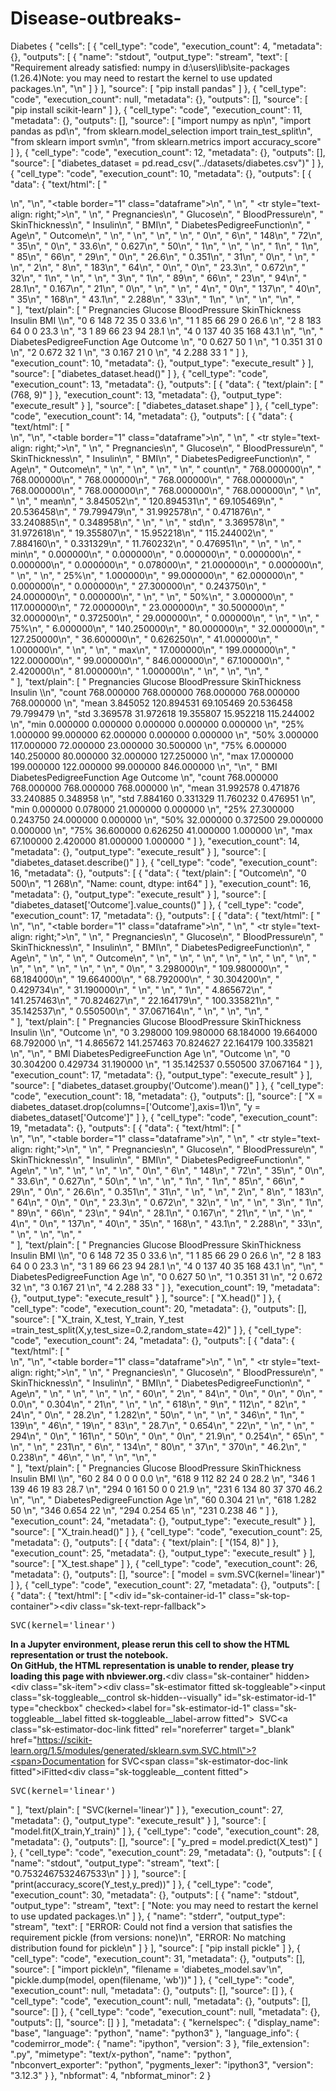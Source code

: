 # Disease-outbreaks-
Diabetes 
{
 "cells": [
  {
   "cell_type": "code",
   "execution_count": 4,
   "metadata": {},
   "outputs": [
    {
     "name": "stdout",
     "output_type": "stream",
     "text": [
      "Requirement already satisfied: numpy in d:\\users\\lib\\site-packages (1.26.4)Note: you may need to restart the kernel to use updated packages.\n",
      "\n"
     ]
    }
   ],
   "source": [
    "pip install pandas"
   ]
  },
  {
   "cell_type": "code",
   "execution_count": null,
   "metadata": {},
   "outputs": [],
   "source": [
    "pip install scikit-learn"
   ]
  },
  {
   "cell_type": "code",
   "execution_count": 11,
   "metadata": {},
   "outputs": [],
   "source": [
    "import numpy as np\n",
    "import pandas as pd\n",
    "from sklearn.model_selection import train_test_split\n",
    "from sklearn import svm\n",
    "from sklearn.metrics import accuracy_score"
   ]
  },
  {
   "cell_type": "code",
   "execution_count": 12,
   "metadata": {},
   "outputs": [],
   "source": [
    "diabetes_dataset = pd.read_csv(\"../datasets/diabetes.csv\")"
   ]
  },
  {
   "cell_type": "code",
   "execution_count": 10,
   "metadata": {},
   "outputs": [
    {
     "data": {
      "text/html": [
       "<div>\n",
       "<style scoped>\n",
       "    .dataframe tbody tr th:only-of-type {\n",
       "        vertical-align: middle;\n",
       "    }\n",
       "\n",
       "    .dataframe tbody tr th {\n",
       "        vertical-align: top;\n",
       "    }\n",
       "\n",
       "    .dataframe thead th {\n",
       "        text-align: right;\n",
       "    }\n",
       "</style>\n",
       "<table border=\"1\" class=\"dataframe\">\n",
       "  <thead>\n",
       "    <tr style=\"text-align: right;\">\n",
       "      <th></th>\n",
       "      <th>Pregnancies</th>\n",
       "      <th>Glucose</th>\n",
       "      <th>BloodPressure</th>\n",
       "      <th>SkinThickness</th>\n",
       "      <th>Insulin</th>\n",
       "      <th>BMI</th>\n",
       "      <th>DiabetesPedigreeFunction</th>\n",
       "      <th>Age</th>\n",
       "      <th>Outcome</th>\n",
       "    </tr>\n",
       "  </thead>\n",
       "  <tbody>\n",
       "    <tr>\n",
       "      <th>0</th>\n",
       "      <td>6</td>\n",
       "      <td>148</td>\n",
       "      <td>72</td>\n",
       "      <td>35</td>\n",
       "      <td>0</td>\n",
       "      <td>33.6</td>\n",
       "      <td>0.627</td>\n",
       "      <td>50</td>\n",
       "      <td>1</td>\n",
       "    </tr>\n",
       "    <tr>\n",
       "      <th>1</th>\n",
       "      <td>1</td>\n",
       "      <td>85</td>\n",
       "      <td>66</td>\n",
       "      <td>29</td>\n",
       "      <td>0</td>\n",
       "      <td>26.6</td>\n",
       "      <td>0.351</td>\n",
       "      <td>31</td>\n",
       "      <td>0</td>\n",
       "    </tr>\n",
       "    <tr>\n",
       "      <th>2</th>\n",
       "      <td>8</td>\n",
       "      <td>183</td>\n",
       "      <td>64</td>\n",
       "      <td>0</td>\n",
       "      <td>0</td>\n",
       "      <td>23.3</td>\n",
       "      <td>0.672</td>\n",
       "      <td>32</td>\n",
       "      <td>1</td>\n",
       "    </tr>\n",
       "    <tr>\n",
       "      <th>3</th>\n",
       "      <td>1</td>\n",
       "      <td>89</td>\n",
       "      <td>66</td>\n",
       "      <td>23</td>\n",
       "      <td>94</td>\n",
       "      <td>28.1</td>\n",
       "      <td>0.167</td>\n",
       "      <td>21</td>\n",
       "      <td>0</td>\n",
       "    </tr>\n",
       "    <tr>\n",
       "      <th>4</th>\n",
       "      <td>0</td>\n",
       "      <td>137</td>\n",
       "      <td>40</td>\n",
       "      <td>35</td>\n",
       "      <td>168</td>\n",
       "      <td>43.1</td>\n",
       "      <td>2.288</td>\n",
       "      <td>33</td>\n",
       "      <td>1</td>\n",
       "    </tr>\n",
       "  </tbody>\n",
       "</table>\n",
       "</div>"
      ],
      "text/plain": [
       "   Pregnancies  Glucose  BloodPressure  SkinThickness  Insulin   BMI  \\\n",
       "0            6      148             72             35        0  33.6   \n",
       "1            1       85             66             29        0  26.6   \n",
       "2            8      183             64              0        0  23.3   \n",
       "3            1       89             66             23       94  28.1   \n",
       "4            0      137             40             35      168  43.1   \n",
       "\n",
       "   DiabetesPedigreeFunction  Age  Outcome  \n",
       "0                     0.627   50        1  \n",
       "1                     0.351   31        0  \n",
       "2                     0.672   32        1  \n",
       "3                     0.167   21        0  \n",
       "4                     2.288   33        1  "
      ]
     },
     "execution_count": 10,
     "metadata": {},
     "output_type": "execute_result"
    }
   ],
   "source": [
    "diabetes_dataset.head()"
   ]
  },
  {
   "cell_type": "code",
   "execution_count": 13,
   "metadata": {},
   "outputs": [
    {
     "data": {
      "text/plain": [
       "(768, 9)"
      ]
     },
     "execution_count": 13,
     "metadata": {},
     "output_type": "execute_result"
    }
   ],
   "source": [
    "diabetes_dataset.shape"
   ]
  },
  {
   "cell_type": "code",
   "execution_count": 14,
   "metadata": {},
   "outputs": [
    {
     "data": {
      "text/html": [
       "<div>\n",
       "<style scoped>\n",
       "    .dataframe tbody tr th:only-of-type {\n",
       "        vertical-align: middle;\n",
       "    }\n",
       "\n",
       "    .dataframe tbody tr th {\n",
       "        vertical-align: top;\n",
       "    }\n",
       "\n",
       "    .dataframe thead th {\n",
       "        text-align: right;\n",
       "    }\n",
       "</style>\n",
       "<table border=\"1\" class=\"dataframe\">\n",
       "  <thead>\n",
       "    <tr style=\"text-align: right;\">\n",
       "      <th></th>\n",
       "      <th>Pregnancies</th>\n",
       "      <th>Glucose</th>\n",
       "      <th>BloodPressure</th>\n",
       "      <th>SkinThickness</th>\n",
       "      <th>Insulin</th>\n",
       "      <th>BMI</th>\n",
       "      <th>DiabetesPedigreeFunction</th>\n",
       "      <th>Age</th>\n",
       "      <th>Outcome</th>\n",
       "    </tr>\n",
       "  </thead>\n",
       "  <tbody>\n",
       "    <tr>\n",
       "      <th>count</th>\n",
       "      <td>768.000000</td>\n",
       "      <td>768.000000</td>\n",
       "      <td>768.000000</td>\n",
       "      <td>768.000000</td>\n",
       "      <td>768.000000</td>\n",
       "      <td>768.000000</td>\n",
       "      <td>768.000000</td>\n",
       "      <td>768.000000</td>\n",
       "      <td>768.000000</td>\n",
       "    </tr>\n",
       "    <tr>\n",
       "      <th>mean</th>\n",
       "      <td>3.845052</td>\n",
       "      <td>120.894531</td>\n",
       "      <td>69.105469</td>\n",
       "      <td>20.536458</td>\n",
       "      <td>79.799479</td>\n",
       "      <td>31.992578</td>\n",
       "      <td>0.471876</td>\n",
       "      <td>33.240885</td>\n",
       "      <td>0.348958</td>\n",
       "    </tr>\n",
       "    <tr>\n",
       "      <th>std</th>\n",
       "      <td>3.369578</td>\n",
       "      <td>31.972618</td>\n",
       "      <td>19.355807</td>\n",
       "      <td>15.952218</td>\n",
       "      <td>115.244002</td>\n",
       "      <td>7.884160</td>\n",
       "      <td>0.331329</td>\n",
       "      <td>11.760232</td>\n",
       "      <td>0.476951</td>\n",
       "    </tr>\n",
       "    <tr>\n",
       "      <th>min</th>\n",
       "      <td>0.000000</td>\n",
       "      <td>0.000000</td>\n",
       "      <td>0.000000</td>\n",
       "      <td>0.000000</td>\n",
       "      <td>0.000000</td>\n",
       "      <td>0.000000</td>\n",
       "      <td>0.078000</td>\n",
       "      <td>21.000000</td>\n",
       "      <td>0.000000</td>\n",
       "    </tr>\n",
       "    <tr>\n",
       "      <th>25%</th>\n",
       "      <td>1.000000</td>\n",
       "      <td>99.000000</td>\n",
       "      <td>62.000000</td>\n",
       "      <td>0.000000</td>\n",
       "      <td>0.000000</td>\n",
       "      <td>27.300000</td>\n",
       "      <td>0.243750</td>\n",
       "      <td>24.000000</td>\n",
       "      <td>0.000000</td>\n",
       "    </tr>\n",
       "    <tr>\n",
       "      <th>50%</th>\n",
       "      <td>3.000000</td>\n",
       "      <td>117.000000</td>\n",
       "      <td>72.000000</td>\n",
       "      <td>23.000000</td>\n",
       "      <td>30.500000</td>\n",
       "      <td>32.000000</td>\n",
       "      <td>0.372500</td>\n",
       "      <td>29.000000</td>\n",
       "      <td>0.000000</td>\n",
       "    </tr>\n",
       "    <tr>\n",
       "      <th>75%</th>\n",
       "      <td>6.000000</td>\n",
       "      <td>140.250000</td>\n",
       "      <td>80.000000</td>\n",
       "      <td>32.000000</td>\n",
       "      <td>127.250000</td>\n",
       "      <td>36.600000</td>\n",
       "      <td>0.626250</td>\n",
       "      <td>41.000000</td>\n",
       "      <td>1.000000</td>\n",
       "    </tr>\n",
       "    <tr>\n",
       "      <th>max</th>\n",
       "      <td>17.000000</td>\n",
       "      <td>199.000000</td>\n",
       "      <td>122.000000</td>\n",
       "      <td>99.000000</td>\n",
       "      <td>846.000000</td>\n",
       "      <td>67.100000</td>\n",
       "      <td>2.420000</td>\n",
       "      <td>81.000000</td>\n",
       "      <td>1.000000</td>\n",
       "    </tr>\n",
       "  </tbody>\n",
       "</table>\n",
       "</div>"
      ],
      "text/plain": [
       "       Pregnancies     Glucose  BloodPressure  SkinThickness     Insulin  \\\n",
       "count   768.000000  768.000000     768.000000     768.000000  768.000000   \n",
       "mean      3.845052  120.894531      69.105469      20.536458   79.799479   \n",
       "std       3.369578   31.972618      19.355807      15.952218  115.244002   \n",
       "min       0.000000    0.000000       0.000000       0.000000    0.000000   \n",
       "25%       1.000000   99.000000      62.000000       0.000000    0.000000   \n",
       "50%       3.000000  117.000000      72.000000      23.000000   30.500000   \n",
       "75%       6.000000  140.250000      80.000000      32.000000  127.250000   \n",
       "max      17.000000  199.000000     122.000000      99.000000  846.000000   \n",
       "\n",
       "              BMI  DiabetesPedigreeFunction         Age     Outcome  \n",
       "count  768.000000                768.000000  768.000000  768.000000  \n",
       "mean    31.992578                  0.471876   33.240885    0.348958  \n",
       "std      7.884160                  0.331329   11.760232    0.476951  \n",
       "min      0.000000                  0.078000   21.000000    0.000000  \n",
       "25%     27.300000                  0.243750   24.000000    0.000000  \n",
       "50%     32.000000                  0.372500   29.000000    0.000000  \n",
       "75%     36.600000                  0.626250   41.000000    1.000000  \n",
       "max     67.100000                  2.420000   81.000000    1.000000  "
      ]
     },
     "execution_count": 14,
     "metadata": {},
     "output_type": "execute_result"
    }
   ],
   "source": [
    "diabetes_dataset.describe()"
   ]
  },
  {
   "cell_type": "code",
   "execution_count": 16,
   "metadata": {},
   "outputs": [
    {
     "data": {
      "text/plain": [
       "Outcome\n",
       "0    500\n",
       "1    268\n",
       "Name: count, dtype: int64"
      ]
     },
     "execution_count": 16,
     "metadata": {},
     "output_type": "execute_result"
    }
   ],
   "source": [
    "diabetes_dataset['Outcome'].value_counts()"
   ]
  },
  {
   "cell_type": "code",
   "execution_count": 17,
   "metadata": {},
   "outputs": [
    {
     "data": {
      "text/html": [
       "<div>\n",
       "<style scoped>\n",
       "    .dataframe tbody tr th:only-of-type {\n",
       "        vertical-align: middle;\n",
       "    }\n",
       "\n",
       "    .dataframe tbody tr th {\n",
       "        vertical-align: top;\n",
       "    }\n",
       "\n",
       "    .dataframe thead th {\n",
       "        text-align: right;\n",
       "    }\n",
       "</style>\n",
       "<table border=\"1\" class=\"dataframe\">\n",
       "  <thead>\n",
       "    <tr style=\"text-align: right;\">\n",
       "      <th></th>\n",
       "      <th>Pregnancies</th>\n",
       "      <th>Glucose</th>\n",
       "      <th>BloodPressure</th>\n",
       "      <th>SkinThickness</th>\n",
       "      <th>Insulin</th>\n",
       "      <th>BMI</th>\n",
       "      <th>DiabetesPedigreeFunction</th>\n",
       "      <th>Age</th>\n",
       "    </tr>\n",
       "    <tr>\n",
       "      <th>Outcome</th>\n",
       "      <th></th>\n",
       "      <th></th>\n",
       "      <th></th>\n",
       "      <th></th>\n",
       "      <th></th>\n",
       "      <th></th>\n",
       "      <th></th>\n",
       "      <th></th>\n",
       "    </tr>\n",
       "  </thead>\n",
       "  <tbody>\n",
       "    <tr>\n",
       "      <th>0</th>\n",
       "      <td>3.298000</td>\n",
       "      <td>109.980000</td>\n",
       "      <td>68.184000</td>\n",
       "      <td>19.664000</td>\n",
       "      <td>68.792000</td>\n",
       "      <td>30.304200</td>\n",
       "      <td>0.429734</td>\n",
       "      <td>31.190000</td>\n",
       "    </tr>\n",
       "    <tr>\n",
       "      <th>1</th>\n",
       "      <td>4.865672</td>\n",
       "      <td>141.257463</td>\n",
       "      <td>70.824627</td>\n",
       "      <td>22.164179</td>\n",
       "      <td>100.335821</td>\n",
       "      <td>35.142537</td>\n",
       "      <td>0.550500</td>\n",
       "      <td>37.067164</td>\n",
       "    </tr>\n",
       "  </tbody>\n",
       "</table>\n",
       "</div>"
      ],
      "text/plain": [
       "         Pregnancies     Glucose  BloodPressure  SkinThickness     Insulin  \\\n",
       "Outcome                                                                      \n",
       "0           3.298000  109.980000      68.184000      19.664000   68.792000   \n",
       "1           4.865672  141.257463      70.824627      22.164179  100.335821   \n",
       "\n",
       "               BMI  DiabetesPedigreeFunction        Age  \n",
       "Outcome                                                  \n",
       "0        30.304200                  0.429734  31.190000  \n",
       "1        35.142537                  0.550500  37.067164  "
      ]
     },
     "execution_count": 17,
     "metadata": {},
     "output_type": "execute_result"
    }
   ],
   "source": [
    "diabetes_dataset.groupby('Outcome').mean()"
   ]
  },
  {
   "cell_type": "code",
   "execution_count": 18,
   "metadata": {},
   "outputs": [],
   "source": [
    "X = diabetes_dataset.drop(columns=['Outcome'],axis=1)\n",
    "y = diabetes_dataset['Outcome']"
   ]
  },
  {
   "cell_type": "code",
   "execution_count": 19,
   "metadata": {},
   "outputs": [
    {
     "data": {
      "text/html": [
       "<div>\n",
       "<style scoped>\n",
       "    .dataframe tbody tr th:only-of-type {\n",
       "        vertical-align: middle;\n",
       "    }\n",
       "\n",
       "    .dataframe tbody tr th {\n",
       "        vertical-align: top;\n",
       "    }\n",
       "\n",
       "    .dataframe thead th {\n",
       "        text-align: right;\n",
       "    }\n",
       "</style>\n",
       "<table border=\"1\" class=\"dataframe\">\n",
       "  <thead>\n",
       "    <tr style=\"text-align: right;\">\n",
       "      <th></th>\n",
       "      <th>Pregnancies</th>\n",
       "      <th>Glucose</th>\n",
       "      <th>BloodPressure</th>\n",
       "      <th>SkinThickness</th>\n",
       "      <th>Insulin</th>\n",
       "      <th>BMI</th>\n",
       "      <th>DiabetesPedigreeFunction</th>\n",
       "      <th>Age</th>\n",
       "    </tr>\n",
       "  </thead>\n",
       "  <tbody>\n",
       "    <tr>\n",
       "      <th>0</th>\n",
       "      <td>6</td>\n",
       "      <td>148</td>\n",
       "      <td>72</td>\n",
       "      <td>35</td>\n",
       "      <td>0</td>\n",
       "      <td>33.6</td>\n",
       "      <td>0.627</td>\n",
       "      <td>50</td>\n",
       "    </tr>\n",
       "    <tr>\n",
       "      <th>1</th>\n",
       "      <td>1</td>\n",
       "      <td>85</td>\n",
       "      <td>66</td>\n",
       "      <td>29</td>\n",
       "      <td>0</td>\n",
       "      <td>26.6</td>\n",
       "      <td>0.351</td>\n",
       "      <td>31</td>\n",
       "    </tr>\n",
       "    <tr>\n",
       "      <th>2</th>\n",
       "      <td>8</td>\n",
       "      <td>183</td>\n",
       "      <td>64</td>\n",
       "      <td>0</td>\n",
       "      <td>0</td>\n",
       "      <td>23.3</td>\n",
       "      <td>0.672</td>\n",
       "      <td>32</td>\n",
       "    </tr>\n",
       "    <tr>\n",
       "      <th>3</th>\n",
       "      <td>1</td>\n",
       "      <td>89</td>\n",
       "      <td>66</td>\n",
       "      <td>23</td>\n",
       "      <td>94</td>\n",
       "      <td>28.1</td>\n",
       "      <td>0.167</td>\n",
       "      <td>21</td>\n",
       "    </tr>\n",
       "    <tr>\n",
       "      <th>4</th>\n",
       "      <td>0</td>\n",
       "      <td>137</td>\n",
       "      <td>40</td>\n",
       "      <td>35</td>\n",
       "      <td>168</td>\n",
       "      <td>43.1</td>\n",
       "      <td>2.288</td>\n",
       "      <td>33</td>\n",
       "    </tr>\n",
       "  </tbody>\n",
       "</table>\n",
       "</div>"
      ],
      "text/plain": [
       "   Pregnancies  Glucose  BloodPressure  SkinThickness  Insulin   BMI  \\\n",
       "0            6      148             72             35        0  33.6   \n",
       "1            1       85             66             29        0  26.6   \n",
       "2            8      183             64              0        0  23.3   \n",
       "3            1       89             66             23       94  28.1   \n",
       "4            0      137             40             35      168  43.1   \n",
       "\n",
       "   DiabetesPedigreeFunction  Age  \n",
       "0                     0.627   50  \n",
       "1                     0.351   31  \n",
       "2                     0.672   32  \n",
       "3                     0.167   21  \n",
       "4                     2.288   33  "
      ]
     },
     "execution_count": 19,
     "metadata": {},
     "output_type": "execute_result"
    }
   ],
   "source": [
    "X.head()"
   ]
  },
  {
   "cell_type": "code",
   "execution_count": 20,
   "metadata": {},
   "outputs": [],
   "source": [
    "X_train, X_test, Y_train, Y_test =train_test_split(X,y,test_size=0.2,random_state=42)"
   ]
  },
  {
   "cell_type": "code",
   "execution_count": 24,
   "metadata": {},
   "outputs": [
    {
     "data": {
      "text/html": [
       "<div>\n",
       "<style scoped>\n",
       "    .dataframe tbody tr th:only-of-type {\n",
       "        vertical-align: middle;\n",
       "    }\n",
       "\n",
       "    .dataframe tbody tr th {\n",
       "        vertical-align: top;\n",
       "    }\n",
       "\n",
       "    .dataframe thead th {\n",
       "        text-align: right;\n",
       "    }\n",
       "</style>\n",
       "<table border=\"1\" class=\"dataframe\">\n",
       "  <thead>\n",
       "    <tr style=\"text-align: right;\">\n",
       "      <th></th>\n",
       "      <th>Pregnancies</th>\n",
       "      <th>Glucose</th>\n",
       "      <th>BloodPressure</th>\n",
       "      <th>SkinThickness</th>\n",
       "      <th>Insulin</th>\n",
       "      <th>BMI</th>\n",
       "      <th>DiabetesPedigreeFunction</th>\n",
       "      <th>Age</th>\n",
       "    </tr>\n",
       "  </thead>\n",
       "  <tbody>\n",
       "    <tr>\n",
       "      <th>60</th>\n",
       "      <td>2</td>\n",
       "      <td>84</td>\n",
       "      <td>0</td>\n",
       "      <td>0</td>\n",
       "      <td>0</td>\n",
       "      <td>0.0</td>\n",
       "      <td>0.304</td>\n",
       "      <td>21</td>\n",
       "    </tr>\n",
       "    <tr>\n",
       "      <th>618</th>\n",
       "      <td>9</td>\n",
       "      <td>112</td>\n",
       "      <td>82</td>\n",
       "      <td>24</td>\n",
       "      <td>0</td>\n",
       "      <td>28.2</td>\n",
       "      <td>1.282</td>\n",
       "      <td>50</td>\n",
       "    </tr>\n",
       "    <tr>\n",
       "      <th>346</th>\n",
       "      <td>1</td>\n",
       "      <td>139</td>\n",
       "      <td>46</td>\n",
       "      <td>19</td>\n",
       "      <td>83</td>\n",
       "      <td>28.7</td>\n",
       "      <td>0.654</td>\n",
       "      <td>22</td>\n",
       "    </tr>\n",
       "    <tr>\n",
       "      <th>294</th>\n",
       "      <td>0</td>\n",
       "      <td>161</td>\n",
       "      <td>50</td>\n",
       "      <td>0</td>\n",
       "      <td>0</td>\n",
       "      <td>21.9</td>\n",
       "      <td>0.254</td>\n",
       "      <td>65</td>\n",
       "    </tr>\n",
       "    <tr>\n",
       "      <th>231</th>\n",
       "      <td>6</td>\n",
       "      <td>134</td>\n",
       "      <td>80</td>\n",
       "      <td>37</td>\n",
       "      <td>370</td>\n",
       "      <td>46.2</td>\n",
       "      <td>0.238</td>\n",
       "      <td>46</td>\n",
       "    </tr>\n",
       "  </tbody>\n",
       "</table>\n",
       "</div>"
      ],
      "text/plain": [
       "     Pregnancies  Glucose  BloodPressure  SkinThickness  Insulin   BMI  \\\n",
       "60             2       84              0              0        0   0.0   \n",
       "618            9      112             82             24        0  28.2   \n",
       "346            1      139             46             19       83  28.7   \n",
       "294            0      161             50              0        0  21.9   \n",
       "231            6      134             80             37      370  46.2   \n",
       "\n",
       "     DiabetesPedigreeFunction  Age  \n",
       "60                      0.304   21  \n",
       "618                     1.282   50  \n",
       "346                     0.654   22  \n",
       "294                     0.254   65  \n",
       "231                     0.238   46  "
      ]
     },
     "execution_count": 24,
     "metadata": {},
     "output_type": "execute_result"
    }
   ],
   "source": [
    "X_train.head()"
   ]
  },
  {
   "cell_type": "code",
   "execution_count": 25,
   "metadata": {},
   "outputs": [
    {
     "data": {
      "text/plain": [
       "(154, 8)"
      ]
     },
     "execution_count": 25,
     "metadata": {},
     "output_type": "execute_result"
    }
   ],
   "source": [
    "X_test.shape"
   ]
  },
  {
   "cell_type": "code",
   "execution_count": 26,
   "metadata": {},
   "outputs": [],
   "source": [
    "model = svm.SVC(kernel='linear')"
   ]
  },
  {
   "cell_type": "code",
   "execution_count": 27,
   "metadata": {},
   "outputs": [
    {
     "data": {
      "text/html": [
       "<style>#sk-container-id-1 {\n",
       "  /* Definition of color scheme common for light and dark mode */\n",
       "  --sklearn-color-text: black;\n",
       "  --sklearn-color-line: gray;\n",
       "  /* Definition of color scheme for unfitted estimators */\n",
       "  --sklearn-color-unfitted-level-0: #fff5e6;\n",
       "  --sklearn-color-unfitted-level-1: #f6e4d2;\n",
       "  --sklearn-color-unfitted-level-2: #ffe0b3;\n",
       "  --sklearn-color-unfitted-level-3: chocolate;\n",
       "  /* Definition of color scheme for fitted estimators */\n",
       "  --sklearn-color-fitted-level-0: #f0f8ff;\n",
       "  --sklearn-color-fitted-level-1: #d4ebff;\n",
       "  --sklearn-color-fitted-level-2: #b3dbfd;\n",
       "  --sklearn-color-fitted-level-3: cornflowerblue;\n",
       "\n",
       "  /* Specific color for light theme */\n",
       "  --sklearn-color-text-on-default-background: var(--sg-text-color, var(--theme-code-foreground, var(--jp-content-font-color1, black)));\n",
       "  --sklearn-color-background: var(--sg-background-color, var(--theme-background, var(--jp-layout-color0, white)));\n",
       "  --sklearn-color-border-box: var(--sg-text-color, var(--theme-code-foreground, var(--jp-content-font-color1, black)));\n",
       "  --sklearn-color-icon: #696969;\n",
       "\n",
       "  @media (prefers-color-scheme: dark) {\n",
       "    /* Redefinition of color scheme for dark theme */\n",
       "    --sklearn-color-text-on-default-background: var(--sg-text-color, var(--theme-code-foreground, var(--jp-content-font-color1, white)));\n",
       "    --sklearn-color-background: var(--sg-background-color, var(--theme-background, var(--jp-layout-color0, #111)));\n",
       "    --sklearn-color-border-box: var(--sg-text-color, var(--theme-code-foreground, var(--jp-content-font-color1, white)));\n",
       "    --sklearn-color-icon: #878787;\n",
       "  }\n",
       "}\n",
       "\n",
       "#sk-container-id-1 {\n",
       "  color: var(--sklearn-color-text);\n",
       "}\n",
       "\n",
       "#sk-container-id-1 pre {\n",
       "  padding: 0;\n",
       "}\n",
       "\n",
       "#sk-container-id-1 input.sk-hidden--visually {\n",
       "  border: 0;\n",
       "  clip: rect(1px 1px 1px 1px);\n",
       "  clip: rect(1px, 1px, 1px, 1px);\n",
       "  height: 1px;\n",
       "  margin: -1px;\n",
       "  overflow: hidden;\n",
       "  padding: 0;\n",
       "  position: absolute;\n",
       "  width: 1px;\n",
       "}\n",
       "\n",
       "#sk-container-id-1 div.sk-dashed-wrapped {\n",
       "  border: 1px dashed var(--sklearn-color-line);\n",
       "  margin: 0 0.4em 0.5em 0.4em;\n",
       "  box-sizing: border-box;\n",
       "  padding-bottom: 0.4em;\n",
       "  background-color: var(--sklearn-color-background);\n",
       "}\n",
       "\n",
       "#sk-container-id-1 div.sk-container {\n",
       "  /* jupyter's `normalize.less` sets `[hidden] { display: none; }`\n",
       "     but bootstrap.min.css set `[hidden] { display: none !important; }`\n",
       "     so we also need the `!important` here to be able to override the\n",
       "     default hidden behavior on the sphinx rendered scikit-learn.org.\n",
       "     See: https://github.com/scikit-learn/scikit-learn/issues/21755 */\n",
       "  display: inline-block !important;\n",
       "  position: relative;\n",
       "}\n",
       "\n",
       "#sk-container-id-1 div.sk-text-repr-fallback {\n",
       "  display: none;\n",
       "}\n",
       "\n",
       "div.sk-parallel-item,\n",
       "div.sk-serial,\n",
       "div.sk-item {\n",
       "  /* draw centered vertical line to link estimators */\n",
       "  background-image: linear-gradient(var(--sklearn-color-text-on-default-background), var(--sklearn-color-text-on-default-background));\n",
       "  background-size: 2px 100%;\n",
       "  background-repeat: no-repeat;\n",
       "  background-position: center center;\n",
       "}\n",
       "\n",
       "/* Parallel-specific style estimator block */\n",
       "\n",
       "#sk-container-id-1 div.sk-parallel-item::after {\n",
       "  content: \"\";\n",
       "  width: 100%;\n",
       "  border-bottom: 2px solid var(--sklearn-color-text-on-default-background);\n",
       "  flex-grow: 1;\n",
       "}\n",
       "\n",
       "#sk-container-id-1 div.sk-parallel {\n",
       "  display: flex;\n",
       "  align-items: stretch;\n",
       "  justify-content: center;\n",
       "  background-color: var(--sklearn-color-background);\n",
       "  position: relative;\n",
       "}\n",
       "\n",
       "#sk-container-id-1 div.sk-parallel-item {\n",
       "  display: flex;\n",
       "  flex-direction: column;\n",
       "}\n",
       "\n",
       "#sk-container-id-1 div.sk-parallel-item:first-child::after {\n",
       "  align-self: flex-end;\n",
       "  width: 50%;\n",
       "}\n",
       "\n",
       "#sk-container-id-1 div.sk-parallel-item:last-child::after {\n",
       "  align-self: flex-start;\n",
       "  width: 50%;\n",
       "}\n",
       "\n",
       "#sk-container-id-1 div.sk-parallel-item:only-child::after {\n",
       "  width: 0;\n",
       "}\n",
       "\n",
       "/* Serial-specific style estimator block */\n",
       "\n",
       "#sk-container-id-1 div.sk-serial {\n",
       "  display: flex;\n",
       "  flex-direction: column;\n",
       "  align-items: center;\n",
       "  background-color: var(--sklearn-color-background);\n",
       "  padding-right: 1em;\n",
       "  padding-left: 1em;\n",
       "}\n",
       "\n",
       "\n",
       "/* Toggleable style: style used for estimator/Pipeline/ColumnTransformer box that is\n",
       "clickable and can be expanded/collapsed.\n",
       "- Pipeline and ColumnTransformer use this feature and define the default style\n",
       "- Estimators will overwrite some part of the style using the `sk-estimator` class\n",
       "*/\n",
       "\n",
       "/* Pipeline and ColumnTransformer style (default) */\n",
       "\n",
       "#sk-container-id-1 div.sk-toggleable {\n",
       "  /* Default theme specific background. It is overwritten whether we have a\n",
       "  specific estimator or a Pipeline/ColumnTransformer */\n",
       "  background-color: var(--sklearn-color-background);\n",
       "}\n",
       "\n",
       "/* Toggleable label */\n",
       "#sk-container-id-1 label.sk-toggleable__label {\n",
       "  cursor: pointer;\n",
       "  display: block;\n",
       "  width: 100%;\n",
       "  margin-bottom: 0;\n",
       "  padding: 0.5em;\n",
       "  box-sizing: border-box;\n",
       "  text-align: center;\n",
       "}\n",
       "\n",
       "#sk-container-id-1 label.sk-toggleable__label-arrow:before {\n",
       "  /* Arrow on the left of the label */\n",
       "  content: \"▸\";\n",
       "  float: left;\n",
       "  margin-right: 0.25em;\n",
       "  color: var(--sklearn-color-icon);\n",
       "}\n",
       "\n",
       "#sk-container-id-1 label.sk-toggleable__label-arrow:hover:before {\n",
       "  color: var(--sklearn-color-text);\n",
       "}\n",
       "\n",
       "/* Toggleable content - dropdown */\n",
       "\n",
       "#sk-container-id-1 div.sk-toggleable__content {\n",
       "  max-height: 0;\n",
       "  max-width: 0;\n",
       "  overflow: hidden;\n",
       "  text-align: left;\n",
       "  /* unfitted */\n",
       "  background-color: var(--sklearn-color-unfitted-level-0);\n",
       "}\n",
       "\n",
       "#sk-container-id-1 div.sk-toggleable__content.fitted {\n",
       "  /* fitted */\n",
       "  background-color: var(--sklearn-color-fitted-level-0);\n",
       "}\n",
       "\n",
       "#sk-container-id-1 div.sk-toggleable__content pre {\n",
       "  margin: 0.2em;\n",
       "  border-radius: 0.25em;\n",
       "  color: var(--sklearn-color-text);\n",
       "  /* unfitted */\n",
       "  background-color: var(--sklearn-color-unfitted-level-0);\n",
       "}\n",
       "\n",
       "#sk-container-id-1 div.sk-toggleable__content.fitted pre {\n",
       "  /* unfitted */\n",
       "  background-color: var(--sklearn-color-fitted-level-0);\n",
       "}\n",
       "\n",
       "#sk-container-id-1 input.sk-toggleable__control:checked~div.sk-toggleable__content {\n",
       "  /* Expand drop-down */\n",
       "  max-height: 200px;\n",
       "  max-width: 100%;\n",
       "  overflow: auto;\n",
       "}\n",
       "\n",
       "#sk-container-id-1 input.sk-toggleable__control:checked~label.sk-toggleable__label-arrow:before {\n",
       "  content: \"▾\";\n",
       "}\n",
       "\n",
       "/* Pipeline/ColumnTransformer-specific style */\n",
       "\n",
       "#sk-container-id-1 div.sk-label input.sk-toggleable__control:checked~label.sk-toggleable__label {\n",
       "  color: var(--sklearn-color-text);\n",
       "  background-color: var(--sklearn-color-unfitted-level-2);\n",
       "}\n",
       "\n",
       "#sk-container-id-1 div.sk-label.fitted input.sk-toggleable__control:checked~label.sk-toggleable__label {\n",
       "  background-color: var(--sklearn-color-fitted-level-2);\n",
       "}\n",
       "\n",
       "/* Estimator-specific style */\n",
       "\n",
       "/* Colorize estimator box */\n",
       "#sk-container-id-1 div.sk-estimator input.sk-toggleable__control:checked~label.sk-toggleable__label {\n",
       "  /* unfitted */\n",
       "  background-color: var(--sklearn-color-unfitted-level-2);\n",
       "}\n",
       "\n",
       "#sk-container-id-1 div.sk-estimator.fitted input.sk-toggleable__control:checked~label.sk-toggleable__label {\n",
       "  /* fitted */\n",
       "  background-color: var(--sklearn-color-fitted-level-2);\n",
       "}\n",
       "\n",
       "#sk-container-id-1 div.sk-label label.sk-toggleable__label,\n",
       "#sk-container-id-1 div.sk-label label {\n",
       "  /* The background is the default theme color */\n",
       "  color: var(--sklearn-color-text-on-default-background);\n",
       "}\n",
       "\n",
       "/* On hover, darken the color of the background */\n",
       "#sk-container-id-1 div.sk-label:hover label.sk-toggleable__label {\n",
       "  color: var(--sklearn-color-text);\n",
       "  background-color: var(--sklearn-color-unfitted-level-2);\n",
       "}\n",
       "\n",
       "/* Label box, darken color on hover, fitted */\n",
       "#sk-container-id-1 div.sk-label.fitted:hover label.sk-toggleable__label.fitted {\n",
       "  color: var(--sklearn-color-text);\n",
       "  background-color: var(--sklearn-color-fitted-level-2);\n",
       "}\n",
       "\n",
       "/* Estimator label */\n",
       "\n",
       "#sk-container-id-1 div.sk-label label {\n",
       "  font-family: monospace;\n",
       "  font-weight: bold;\n",
       "  display: inline-block;\n",
       "  line-height: 1.2em;\n",
       "}\n",
       "\n",
       "#sk-container-id-1 div.sk-label-container {\n",
       "  text-align: center;\n",
       "}\n",
       "\n",
       "/* Estimator-specific */\n",
       "#sk-container-id-1 div.sk-estimator {\n",
       "  font-family: monospace;\n",
       "  border: 1px dotted var(--sklearn-color-border-box);\n",
       "  border-radius: 0.25em;\n",
       "  box-sizing: border-box;\n",
       "  margin-bottom: 0.5em;\n",
       "  /* unfitted */\n",
       "  background-color: var(--sklearn-color-unfitted-level-0);\n",
       "}\n",
       "\n",
       "#sk-container-id-1 div.sk-estimator.fitted {\n",
       "  /* fitted */\n",
       "  background-color: var(--sklearn-color-fitted-level-0);\n",
       "}\n",
       "\n",
       "/* on hover */\n",
       "#sk-container-id-1 div.sk-estimator:hover {\n",
       "  /* unfitted */\n",
       "  background-color: var(--sklearn-color-unfitted-level-2);\n",
       "}\n",
       "\n",
       "#sk-container-id-1 div.sk-estimator.fitted:hover {\n",
       "  /* fitted */\n",
       "  background-color: var(--sklearn-color-fitted-level-2);\n",
       "}\n",
       "\n",
       "/* Specification for estimator info (e.g. \"i\" and \"?\") */\n",
       "\n",
       "/* Common style for \"i\" and \"?\" */\n",
       "\n",
       ".sk-estimator-doc-link,\n",
       "a:link.sk-estimator-doc-link,\n",
       "a:visited.sk-estimator-doc-link {\n",
       "  float: right;\n",
       "  font-size: smaller;\n",
       "  line-height: 1em;\n",
       "  font-family: monospace;\n",
       "  background-color: var(--sklearn-color-background);\n",
       "  border-radius: 1em;\n",
       "  height: 1em;\n",
       "  width: 1em;\n",
       "  text-decoration: none !important;\n",
       "  margin-left: 1ex;\n",
       "  /* unfitted */\n",
       "  border: var(--sklearn-color-unfitted-level-1) 1pt solid;\n",
       "  color: var(--sklearn-color-unfitted-level-1);\n",
       "}\n",
       "\n",
       ".sk-estimator-doc-link.fitted,\n",
       "a:link.sk-estimator-doc-link.fitted,\n",
       "a:visited.sk-estimator-doc-link.fitted {\n",
       "  /* fitted */\n",
       "  border: var(--sklearn-color-fitted-level-1) 1pt solid;\n",
       "  color: var(--sklearn-color-fitted-level-1);\n",
       "}\n",
       "\n",
       "/* On hover */\n",
       "div.sk-estimator:hover .sk-estimator-doc-link:hover,\n",
       ".sk-estimator-doc-link:hover,\n",
       "div.sk-label-container:hover .sk-estimator-doc-link:hover,\n",
       ".sk-estimator-doc-link:hover {\n",
       "  /* unfitted */\n",
       "  background-color: var(--sklearn-color-unfitted-level-3);\n",
       "  color: var(--sklearn-color-background);\n",
       "  text-decoration: none;\n",
       "}\n",
       "\n",
       "div.sk-estimator.fitted:hover .sk-estimator-doc-link.fitted:hover,\n",
       ".sk-estimator-doc-link.fitted:hover,\n",
       "div.sk-label-container:hover .sk-estimator-doc-link.fitted:hover,\n",
       ".sk-estimator-doc-link.fitted:hover {\n",
       "  /* fitted */\n",
       "  background-color: var(--sklearn-color-fitted-level-3);\n",
       "  color: var(--sklearn-color-background);\n",
       "  text-decoration: none;\n",
       "}\n",
       "\n",
       "/* Span, style for the box shown on hovering the info icon */\n",
       ".sk-estimator-doc-link span {\n",
       "  display: none;\n",
       "  z-index: 9999;\n",
       "  position: relative;\n",
       "  font-weight: normal;\n",
       "  right: .2ex;\n",
       "  padding: .5ex;\n",
       "  margin: .5ex;\n",
       "  width: min-content;\n",
       "  min-width: 20ex;\n",
       "  max-width: 50ex;\n",
       "  color: var(--sklearn-color-text);\n",
       "  box-shadow: 2pt 2pt 4pt #999;\n",
       "  /* unfitted */\n",
       "  background: var(--sklearn-color-unfitted-level-0);\n",
       "  border: .5pt solid var(--sklearn-color-unfitted-level-3);\n",
       "}\n",
       "\n",
       ".sk-estimator-doc-link.fitted span {\n",
       "  /* fitted */\n",
       "  background: var(--sklearn-color-fitted-level-0);\n",
       "  border: var(--sklearn-color-fitted-level-3);\n",
       "}\n",
       "\n",
       ".sk-estimator-doc-link:hover span {\n",
       "  display: block;\n",
       "}\n",
       "\n",
       "/* \"?\"-specific style due to the `<a>` HTML tag */\n",
       "\n",
       "#sk-container-id-1 a.estimator_doc_link {\n",
       "  float: right;\n",
       "  font-size: 1rem;\n",
       "  line-height: 1em;\n",
       "  font-family: monospace;\n",
       "  background-color: var(--sklearn-color-background);\n",
       "  border-radius: 1rem;\n",
       "  height: 1rem;\n",
       "  width: 1rem;\n",
       "  text-decoration: none;\n",
       "  /* unfitted */\n",
       "  color: var(--sklearn-color-unfitted-level-1);\n",
       "  border: var(--sklearn-color-unfitted-level-1) 1pt solid;\n",
       "}\n",
       "\n",
       "#sk-container-id-1 a.estimator_doc_link.fitted {\n",
       "  /* fitted */\n",
       "  border: var(--sklearn-color-fitted-level-1) 1pt solid;\n",
       "  color: var(--sklearn-color-fitted-level-1);\n",
       "}\n",
       "\n",
       "/* On hover */\n",
       "#sk-container-id-1 a.estimator_doc_link:hover {\n",
       "  /* unfitted */\n",
       "  background-color: var(--sklearn-color-unfitted-level-3);\n",
       "  color: var(--sklearn-color-background);\n",
       "  text-decoration: none;\n",
       "}\n",
       "\n",
       "#sk-container-id-1 a.estimator_doc_link.fitted:hover {\n",
       "  /* fitted */\n",
       "  background-color: var(--sklearn-color-fitted-level-3);\n",
       "}\n",
       "</style><div id=\"sk-container-id-1\" class=\"sk-top-container\"><div class=\"sk-text-repr-fallback\"><pre>SVC(kernel=&#x27;linear&#x27;)</pre><b>In a Jupyter environment, please rerun this cell to show the HTML representation or trust the notebook. <br />On GitHub, the HTML representation is unable to render, please try loading this page with nbviewer.org.</b></div><div class=\"sk-container\" hidden><div class=\"sk-item\"><div class=\"sk-estimator fitted sk-toggleable\"><input class=\"sk-toggleable__control sk-hidden--visually\" id=\"sk-estimator-id-1\" type=\"checkbox\" checked><label for=\"sk-estimator-id-1\" class=\"sk-toggleable__label fitted sk-toggleable__label-arrow fitted\">&nbsp;&nbsp;SVC<a class=\"sk-estimator-doc-link fitted\" rel=\"noreferrer\" target=\"_blank\" href=\"https://scikit-learn.org/1.5/modules/generated/sklearn.svm.SVC.html\">?<span>Documentation for SVC</span></a><span class=\"sk-estimator-doc-link fitted\">i<span>Fitted</span></span></label><div class=\"sk-toggleable__content fitted\"><pre>SVC(kernel=&#x27;linear&#x27;)</pre></div> </div></div></div></div>"
      ],
      "text/plain": [
       "SVC(kernel='linear')"
      ]
     },
     "execution_count": 27,
     "metadata": {},
     "output_type": "execute_result"
    }
   ],
   "source": [
    "model.fit(X_train,Y_train)"
   ]
  },
  {
   "cell_type": "code",
   "execution_count": 28,
   "metadata": {},
   "outputs": [],
   "source": [
    "y_pred = model.predict(X_test)"
   ]
  },
  {
   "cell_type": "code",
   "execution_count": 29,
   "metadata": {},
   "outputs": [
    {
     "name": "stdout",
     "output_type": "stream",
     "text": [
      "0.7532467532467533\n"
     ]
    }
   ],
   "source": [
    "print(accuracy_score(Y_test,y_pred))"
   ]
  },
  {
   "cell_type": "code",
   "execution_count": 30,
   "metadata": {},
   "outputs": [
    {
     "name": "stdout",
     "output_type": "stream",
     "text": [
      "Note: you may need to restart the kernel to use updated packages.\n"
     ]
    },
    {
     "name": "stderr",
     "output_type": "stream",
     "text": [
      "ERROR: Could not find a version that satisfies the requirement pickle (from versions: none)\n",
      "ERROR: No matching distribution found for pickle\n"
     ]
    }
   ],
   "source": [
    "pip install pickle"
   ]
  },
  {
   "cell_type": "code",
   "execution_count": 31,
   "metadata": {},
   "outputs": [],
   "source": [
    "import pickle\n",
    "filename = 'diabetes_model.sav'\n",
    "pickle.dump(model, open(filename, 'wb'))"
   ]
  },
  {
   "cell_type": "code",
   "execution_count": null,
   "metadata": {},
   "outputs": [],
   "source": []
  },
  {
   "cell_type": "code",
   "execution_count": null,
   "metadata": {},
   "outputs": [],
   "source": []
  },
  {
   "cell_type": "code",
   "execution_count": null,
   "metadata": {},
   "outputs": [],
   "source": []
  }
 ],
 "metadata": {
  "kernelspec": {
   "display_name": "base",
   "language": "python",
   "name": "python3"
  },
  "language_info": {
   "codemirror_mode": {
    "name": "ipython",
    "version": 3
   },
   "file_extension": ".py",
   "mimetype": "text/x-python",
   "name": "python",
   "nbconvert_exporter": "python",
   "pygments_lexer": "ipython3",
   "version": "3.12.3"
  }
 },
 "nbformat": 4,
 "nbformat_minor": 2
}
